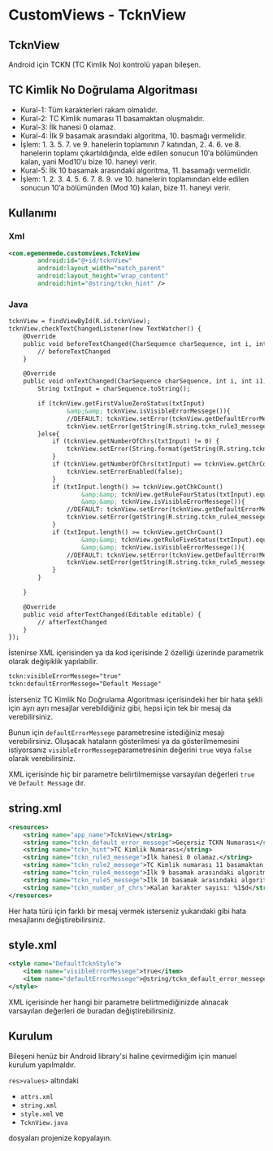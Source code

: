 # CustomViews - TcknView

## TcknView
Android için TCKN (TC Kimlik No) kontrolü yapan bileşen.

## TC Kimlik No Doğrulama Algoritması

- Kural-1: Tüm karakterleri rakam olmalıdır.
- Kural-2: TC Kimlik numarası 11 basamaktan oluşmalıdır.
- Kural-3: İlk hanesi 0 olamaz.
- Kural-4: İlk 9 basamak arasındaki algoritma, 10. basmağı vermelidir.
- İşlem: 1. 3. 5. 7. ve 9. hanelerin toplamının 7 katından, 2. 4. 6. ve 8. hanelerin toplamı çıkartıldığında, elde edilen sonucun 10′a bölümünden kalan, yani Mod10′u bize 10. haneyi verir.
- Kural-5: İlk 10 basamak arasındaki algoritma, 11. basamağı vermelidir.
- İşlem: 1. 2. 3. 4. 5. 6. 7. 8. 9. ve 10. hanelerin toplamından elde edilen sonucun 10′a bölümünden (Mod 10) kalan, bize 11. haneyi verir.

## Kullanımı

### Xml
```xml
<com.egemenmede.customviews.TcknView
        android:id="@+id/tcknView"
        android:layout_width="match_parent"
        android:layout_height="wrap_content"
        android:hint="@string/tckn_hint" />
```

### Java
```xml
tcknView = findViewById(R.id.tcknView);
tcknView.checkTextChangedListener(new TextWatcher() {
    @Override
    public void beforeTextChanged(CharSequence charSequence, int i, int i1, int i2) {
        // beforeTextChanged
    }

    @Override
    public void onTextChanged(CharSequence charSequence, int i, int i1, int i2) {
        String txtInput = charSequence.toString();

        if (tcknView.getFirstValueZeroStatus(txtInput)
                &amp;&amp; tcknView.isVisibleErrorMessege()){
                //DEFAULT: tcknView.setError(tcknView.getDefaultErrorMessege());
                tcknView.setError(getString(R.string.tckn_rule3_messege));
        }else{
            if (tcknView.getNumberOfChrs(txtInput) != 0) {
                tcknView.setError(String.format(getString(R.string.tckn_number_of_chrs), tcknView.getNumberOfChrs(txtInput)));
            }
            if (tcknView.getNumberOfChrs(txtInput) == tcknView.getChrCount() || tcknView.getNumberOfChrs(txtInput) == 0) {
                tcknView.setErrorEnabled(false);
            }
            if (txtInput.length() >= tcknView.getChkCount()
                    &amp;&amp; tcknView.getRuleFourStatus(txtInput).equals(false)
                    &amp;&amp; tcknView.isVisibleErrorMessege()){
                //DEFAULT: tcknView.setError(tcknView.getDefaultErrorMessege());
                tcknView.setError(getString(R.string.tckn_rule4_messege));
            }
            if (txtInput.length() >= tcknView.getChrCount()
                    &amp;&amp; tcknView.getRuleFiveStatus(txtInput).equals(false)
                    &amp;&amp; tcknView.isVisibleErrorMessege()){
                //DEFAULT: tcknView.setError(tcknView.getDefaultErrorMessege());
                tcknView.setError(getString(R.string.tckn_rule5_messege));
            }
        }

    }

    @Override
    public void afterTextChanged(Editable editable) {
        // afterTextChanged
    }
});
```

İstenirse XML içerisinden ya da kod içerisinde 2 özelliği üzerinde parametrik olarak değişiklik yapılabilir.

```xml
tckn:visibleErrorMessege="true"
tckn:defaultErrorMessege="Default Message"
```

İsterseniz TC Kimlik No Doğrulama Algoritması içerisindeki her bir hata şekli için ayrı ayrı mesajlar verebildiğiniz gibi, hepsi için tek bir mesaj da verebilirsiniz.

Bunun için `defaultErrorMessege` parametresine istediğiniz mesajı verebilirsiniz. Oluşacak hataların gösterilmesi ya da gösterilmemesini istiyorsanız `visibleErrorMessege`parametresinin değerini `true` veya `false` olarak verebilirsiniz.

XML içerisinde hiç bir parametre belirtilmemişse varsayılan değerleri `true` ve `Default Message` dır.

## string.xml
```xml
<resources>
    <string name="app_name">TcknView</string>
    <string name="tckn_default_error_messege">Geçersiz TCKN Numarası</string>
    <string name="tckn_hint">TC Kimlik Numarası</string>
    <string name="tckn_rule3_messege">İlk hanesi 0 olamaz.</string>
    <string name="tckn_rule2_messege">TC Kimlik numarası 11 basamaktan oluşmalıdır.</string>
    <string name="tckn_rule4_messege">İlk 9 basamak arasındaki algoritma, 10. basamağı vermelidir.</string>
    <string name="tckn_rule5_messege">İlk 10 basamak arasındaki algoritma, 11. basamağı vermelidir.</string>
    <string name="tckn_number_of_chrs">Kalan karakter sayısı: %1$d</string>
</resources>
```

Her hata türü için farklı bir mesaj vermek isterseniz yukarıdaki gibi hata mesajlarını değiştirebilirsiniz.

## style.xml
```xml
<style name="DefaultTcknStyle">
    <item name="visibleErrorMessege">true</item>
    <item name="defaultErrorMessege">@string/tckn_default_error_messege</item>
</style>
```

XML içerisinde her hangi bir parametre belirtmediğinizde alınacak varsayılan değerleri de buradan değiştirebilirsiniz.

## Kurulum
Bileşeni henüz bir Android library'si haline çevirmediğim için manuel kurulum yapılmaldır.

```res>values>``` altındaki
+ ```attrs.xml```
+ ```string.xml```
+ ```style.xml``` ve
+ ```TcknView.java```

dosyaları projenize kopyalayın.
